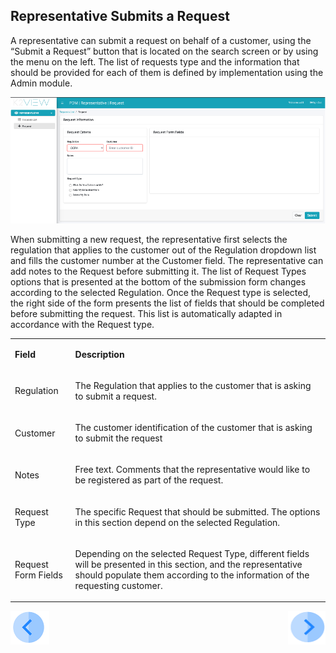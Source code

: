 ## Representative Submits a Request

A representative can submit a request on behalf of a customer, using the “Submit a Request” button that is located on the search screen or by using the menu on the left. The list of requests type and the information that should be provided for each of them is defined by implementation using the Admin module.

![](/articles/DPM/images/Figure_35_Representative_submits_a_new_Request.png)

When submitting a new request, the representative first selects the regulation that applies to the customer out of the Regulation dropdown list and fills the customer number at the Customer field. 
The representative can add notes to the Request before submitting it. 
The list of Request Types options that is presented at the bottom of the submission form changes according to the selected Regulation.
Once the Request type is selected, the right side of the form presents the list of fields that should be completed before submitting the request. This list is automatically adapted in accordance with the Request type.

<table>
<tbody>
<tr>
<td width="100">
<p><strong>Field</strong></p>
</td>
<td width="800">
<p><strong>Description</strong></p>
</td>
</tr>
<tr>
<td width="100">
<p>Regulation</p>
</td>
<td width="800">
<p>The Regulation that applies to the customer that is asking to submit a request.</p>
</td>
</tr>
<tr>
<td width="100">
<p>Customer</p>
</td>
<td width="800">
<p>The customer identification of the customer that is asking to submit the request</p>
</td>
</tr>
<tr>
<td width="100">
<p>Notes</p>
</td>
<td width="800">
<p>Free text. Comments that the representative would like to be registered as part of the request.</p>
</td>
</tr>
<tr>
<td width="100">
<p>Request Type</p>
</td>
<td width="800">
<p>The specific Request that should be submitted. The options in this section depend on the selected Regulation.</p>
</td>
</tr>
<tr>
<td width="100">
<p>Request Form Fields</p>
</td>
<td width="800">
<p>Depending on the selected Request Type, different fields will be presented in this section, and the representative should populate them according to the information of the requesting customer.</p>
</td>
</tr>
</tbody>
</table>

[![Previous](/articles/DPM/images/Previous.png)](/articles/DPM/03_Representative_User_Interface/02_Representative_User_Interface_Search.md)[<img align="right" width="60" height="54" src="/articles/DPM/images/Next.png">](/articles/DPM/03_Representative_User_Interface/README.md)

